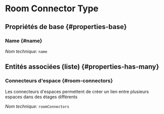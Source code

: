 #  Room Connector Type
<!--- THIS FILE IS GENERATED PLEASE DO NOT EDIT IT DIRECTLY --->



## Propriétés de base {#properties-base}

### Name {#name}



*Nom technique:* ```name```




## Entités associées (liste) {#properties-has-many}

### Connecteurs d'espace {#room-connectors}

Les connecteurs d'espaces permettent de créer un lien entre plusieurs espaces dans des étages différents

*Nom technique:* ```roomConnectors```




